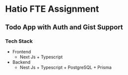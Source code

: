 # Hatio FTE Assignment

## Todo App with Auth and Gist Support

### Tech Stack

- Frontend
  - Next Js + Typescript
- Backend
  - Nest Js + Typescript + PostgreSQL + Prisma 